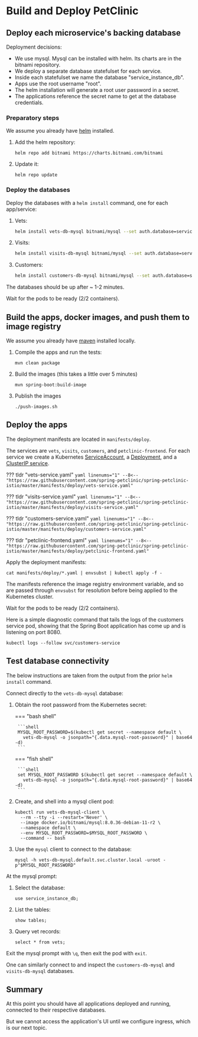 # Build and Deploy PetClinic

## Deploy each microservice's backing database

Deployment decisions:

- We use mysql.  Mysql can be installed with helm.  Its charts are in the bitnami repository.
- We deploy a separate database statefulset for each service.
- Inside each statefulset we name the database "service_instance_db".
- Apps use the root username "root".
- The helm installation will generate a root user password in a secret.
- The applications reference the secret name to get at the database credentials.

### Preparatory steps

We assume you already have [helm](https://helm.sh/) installed.

1. Add the helm repository:

    ```shell
    helm repo add bitnami https://charts.bitnami.com/bitnami
    ```

1. Update it:

    ```shell
    helm repo update
    ```

### Deploy the databases

Deploy the databases with a `helm install` command, one for each app/service:

1. Vets:

    ```bash
    helm install vets-db-mysql bitnami/mysql --set auth.database=service_instance_db
    ```

2. Visits:

    ```bash
    helm install visits-db-mysql bitnami/mysql --set auth.database=service_instance_db
    ```

3. Customers:

    ```bash
    helm install customers-db-mysql bitnami/mysql --set auth.database=service_instance_db
    ```

The databases should be up after ~ 1-2 minutes.

Wait for the pods to be ready (2/2 containers).

## Build the apps, docker images, and push them to image registry

We assume you already have [maven](https://maven.apache.org/) installed locally.

1. Compile the apps and run the tests:

    ```shell
    mvn clean package
    ```

2. Build the images (this takes a little over 5 minutes)

    ```shell
    mvn spring-boot:build-image
    ```

3. Publish the images

    ```shell
    ./push-images.sh
    ```

## Deploy the apps

The deployment manifests are located in `manifests/deploy`.

The services are `vets`, `visits`, `customers`, and `petclinic-frontend`.  For each service we create a Kubernetes [ServiceAccount](https://kubernetes.io/docs/concepts/security/service-accounts/), a [Deployment](https://kubernetes.io/docs/concepts/workloads/controllers/deployment/), and a [ClusterIP service](https://kubernetes.io/docs/concepts/services-networking/service/#type-clusterip).

??? tldr "vets-service.yaml"
    ```yaml linenums="1"
    --8<-- "https://raw.githubusercontent.com/spring-petclinic/spring-petclinic-istio/master/manifests/deploy/vets-service.yaml"
    ```

??? tldr "visits-service.yaml"
    ```yaml linenums="1"
    --8<-- "https://raw.githubusercontent.com/spring-petclinic/spring-petclinic-istio/master/manifests/deploy/visits-service.yaml"
    ```

??? tldr "customers-service.yaml"
    ```yaml linenums="1"
    --8<-- "https://raw.githubusercontent.com/spring-petclinic/spring-petclinic-istio/master/manifests/deploy/customers-service.yaml"
    ```

??? tldr "petclinic-frontend.yaml"
    ```yaml linenums="1"
    --8<-- "https://raw.githubusercontent.com/spring-petclinic/spring-petclinic-istio/master/manifests/deploy/petclinic-frontend.yaml"
    ```

Apply the deployment manifests:

```shell
cat manifests/deploy/*.yaml | envsubst | kubectl apply -f -
```

The manifests reference the image registry environment variable, and so are passed through `envsubst` for resolution before being applied to the Kubernetes cluster.

Wait for the pods to be ready (2/2 containers).

Here is a simple diagnostic command that tails the logs of the customers service pod, showing that the Spring Boot application has come up and is listening on port 8080.

```shell
kubectl logs --follow svc/customers-service
```

## Test database connectivity

The below instructions are taken from the output from the prior `helm install` command.

Connect directly to the `vets-db-mysql` database:

1. Obtain the root password from the Kubernetes secret:

    === "bash shell"

        ```shell
        MYSQL_ROOT_PASSWORD=$(kubectl get secret --namespace default \
          vets-db-mysql -o jsonpath="{.data.mysql-root-password}" | base64 -d)
        ```

    === "fish shell"

        ```shell
        set MYSQL_ROOT_PASSWORD $(kubectl get secret --namespace default \
          vets-db-mysql -o jsonpath="{.data.mysql-root-password}" | base64 -d)
        ```

1. Create, and shell into a mysql client pod:

    ```shell
    kubectl run vets-db-mysql-client \
      --rm --tty -i --restart='Never' \
      --image docker.io/bitnami/mysql:8.0.36-debian-11-r2 \
      --namespace default \
      --env MYSQL_ROOT_PASSWORD=$MYSQL_ROOT_PASSWORD \
      --command -- bash
    ```

1. Use the `mysql` client to connect to the database:

    ```shell
    mysql -h vets-db-mysql.default.svc.cluster.local -uroot -p"$MYSQL_ROOT_PASSWORD"
    ```

At the mysql prompt:

1. Select the database:

    ```shell
    use service_instance_db;
    ```

1. List the tables:

    ```shell
    show tables;
    ```

1. Query vet records:

    ```shell
    select * from vets;
    ```

Exit the mysql prompt with `\q`, then exit the pod with `exit`.

One can similarly connect to and inspect the `customers-db-mysql` and `visits-db-mysql` databases.

## Summary

At this point you should have all applications deployed and running, connected to their respective databases.

But we cannot access the application's UI until we configure ingress, which is our next topic.

